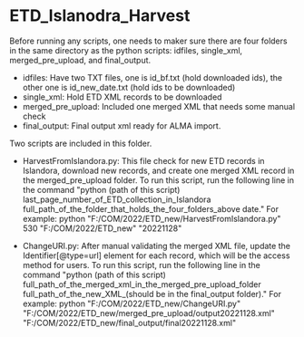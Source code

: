 # ETD_Islanodra_Harvest

Before running any scripts, one needs to maker sure there are four folders in the same directory as the python scripts: idfiles, single_xml, merged_pre_upload, and final_output. 

- idfiles: Have two TXT files, one is id_bf.txt (hold downloaded ids), the other one is id_new_date.txt (hold ids to be downloaded)
- single_xml: Hold ETD XML records to be downloaded
- merged_pre_upload: Included one merged XML that needs some manual check
- final_output: Final output xml ready for ALMA import.


Two scripts are included in this folder. 


- HarvestFromIslandora.py: This file check for new ETD records in Islandora, download new records, and create one merged XML record in the merged_pre_upload folder. To run this script, run the following line in the command "python (path of this script) last_page_number_of_ETD_collection_in_Islandora full_path_of_the_folder_that_holds_the_four_folders_above date." For example: python "F:/COM/2022/ETD_new/HarvestFromIslandora.py" 530 "F:/COM/2022/ETD_new" "20221128" 


- ChangeURI.py: After manual validating the merged XML file, update the Identifier[@type=url] element for each record, which will be the access method for users. To run this script, run the following line in the command "python (path of this script) full_path_of_the_merged_xml_in_the_merged_pre_upload_folder full_path_of_the_new_XML_(should be in the final_output folder)." For example: python "F:/COM/2022/ETD_new/ChangeURI.py" "F:/COM/2022/ETD_new/merged_pre_upload/output20221128.xml" "F:/COM/2022/ETD_new/final_output/final20221128.xml"
